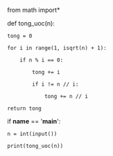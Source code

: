 from math import*

def tong_uoc(n):

    tong = 0

    for i in range(1, isqrt(n) + 1):

        if n % i == 0:

            tong += i

            if i != n // i:

                tong += n // i

    return tong

if __name__ == '__main__':

    n = int(input())
    
    print(tong_uoc(n))
